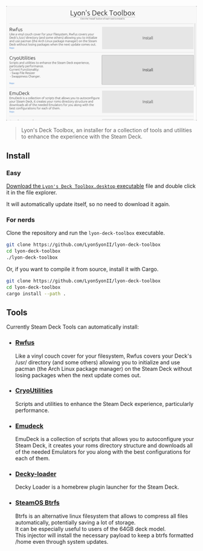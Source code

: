 ![Screenshot](https://github.com/LyonSyonII/lyon-deck-toolbox/blob/main/assets/screenshot.png)

> Lyon's Deck Toolbox, an installer for a collection of tools and utilities to enhance the experience with the Steam Deck.

## Install
### Easy
[Download the `Lyon's Deck Toolbox.desktop` executable](https://github.com/LyonSyonII/lyon-deck-toolbox/releases/latest/download/lyon-deck-toolbox.desktop) file and double click it in the file explorer.

It will automatically update itself, so no need to download it again.

### For nerds
Clone the repository and run the `lyon-deck-toolbox` executable.
```bash
git clone https://github.com/LyonSyonII/lyon-deck-toolbox
cd lyon-deck-toolbox
./lyon-deck-toolbox
```

Or, if you want to compile it from source, install it with Cargo.
```bash
git clone https://github.com/LyonSyonII/lyon-deck-toolbox
cd lyon-deck-toolbox
cargo install --path .
```

## Tools
Currently Steam Deck Tools can automatically install:
- ### [Rwfus](https://github.com/ValShaped/rwfus)  
  Like a vinyl couch cover for your filesystem, Rwfus covers your Deck's /usr/ directory (and some others) allowing you to initialize and use pacman (the Arch Linux package manager) on the Steam Deck without losing packages when the next update comes out.  

- ### [CryoUtilities](https://github.com/CryoByte33/steam-deck-utilities)
  Scripts and utilities to enhance the Steam Deck experience, particularly performance.

- ### [Emudeck](https://github.com/dragoonDorise/EmuDeck)
  EmuDeck is a collection of scripts that allows you to autoconfigure your Steam Deck, it creates your roms directory structure and downloads all of the needed Emulators for you along with the best configurations for each of them.

- ### [Decky-loader](https://github.com/SteamDeckHomebrew/decky-loader)
  Decky Loader is a homebrew plugin launcher for the Steam Deck.
  
- ### [SteamOS Btrfs](https://github.com/popsUlfr/steamos-btrfs)
    Btrfs is an alternative linux filesystem that allows to compress all files automatically, potentially saving a lot of storage.  
    It can be especially useful to users of the 64GB deck model.  
    This injector will install the necessary payload to keep a btrfs formatted /home even through system updates.  
